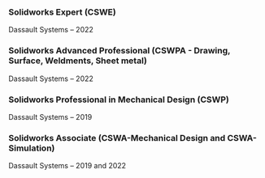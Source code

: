 ### Solidworks Expert (CSWE)
Dassault Systems – 2022

### Solidworks Advanced Professional (CSWPA - Drawing, Surface, Weldments, Sheet metal)
Dassault Systems – 2022

### Solidworks Professional in Mechanical Design (CSWP)
Dassault Systems – 2019

### Solidworks Associate (CSWA-Mechanical Design and CSWA-Simulation)
Dassault Systems – 2019 and 2022
